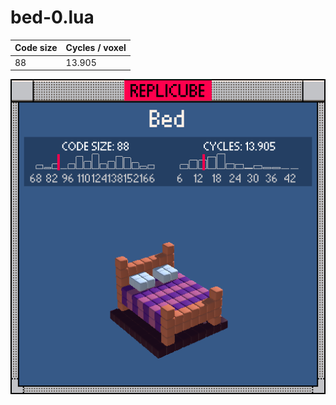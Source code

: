 # bed-0.lua

| Code size | Cycles / voxel |
| --------- | -------------- |
| 88        | 13.905         |

![](bed-0.png)
